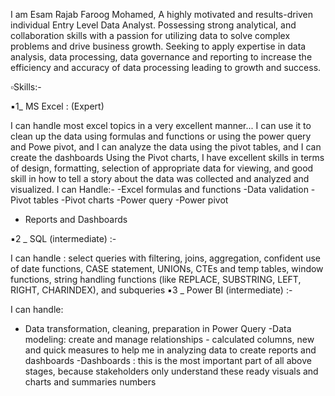I am Esam Rajab Faroog Mohamed,
A highly motivated and results-driven individual  Entry Level Data Analyst. Possessing strong analytical,  and collaboration skills with a passion for utilizing data to solve complex problems and drive business growth. Seeking to apply expertise in data analysis, data processing, data governance and reporting to increase the efficiency and accuracy of data processing leading to growth and success.

▫️Skills:-

▪️1_ MS Excel : (Expert)

I can handle most excel topics in a very excellent manner... I can use it to clean up the data using formulas and functions or using the power query and Powe pivot, and I can analyze the data using the pivot tables, and I can create the dashboards Using the Pivot charts, I have excellent skills in terms of design, formatting, selection of appropriate data for viewing, and good skill in how to tell a story about the data was collected and analyzed and visualized.
I can Handle:-
-Excel formulas and functions
-Data validation
-Pivot tables
-Pivot charts
-Power query
-Power pivot
- Reports and Dashboards

▪️2 _ SQL (intermediate) :-

I can handle :
select queries with filtering, joins, aggregation, confident use of date functions, CASE statement, UNIONs, CTEs and temp tables, window functions, string handling functions (like REPLACE, SUBSTRING, LEFT, RIGHT, CHARINDEX), and subqueries ▪️3 _ Power BI (intermediate) :-

I can handle:
- Data transformation, cleaning, preparation in Power Query -Data modeling: create and manage relationships - calculated columns, new and quick measures to help me in analyzing data to create reports and dashboards -Dashboards : this is the most important part of all above stages, because stakeholders only understand these ready visuals and charts and summaries numbers


<!---
esamrajab23/esamrajab23 is a ✨ special ✨ repository because its `README.md` (this file) appears on your GitHub profile.
You can click the Preview link to take a look at your changes.
--->

